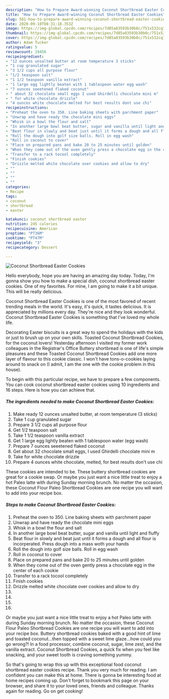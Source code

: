 ```yaml
---
description: "How to Prepare Award-winning Coconut Shortbread Easter Cookies"
title: "How to Prepare Award-winning Coconut Shortbread Easter Cookies"
slug: 581-how-to-prepare-award-winning-coconut-shortbread-easter-cookies
date: 2020-09-10T08:31:18.353Z
image: https://img-global.cpcdn.com/recipes/7d85a83593b30b0c/751x532cq70/coconut-shortbread-easter-cookies-recipe-main-photo.jpg
thumbnail: https://img-global.cpcdn.com/recipes/7d85a83593b30b0c/751x532cq70/coconut-shortbread-easter-cookies-recipe-main-photo.jpg
cover: https://img-global.cpcdn.com/recipes/7d85a83593b30b0c/751x532cq70/coconut-shortbread-easter-cookies-recipe-main-photo.jpg
author: Adam Tucker
ratingvalue: 5
reviewcount: 19456
recipeingredient:
- "12 ounces unsalted butter at room temperature 3 sticks"
- "1 cup granulated sugar"
- "3 1/2 cups all purpose flour"
- "1/2 teaspoon salt"
- "1 1/2 teaspoon vanilla extract"
- "1 large egg lightly beaten with 1 tablespoon water egg wash"
- "7 ounces seeetened flaked coconut"
- " about 32 chocolate small eggs I used Ghirdelli chocolate mini m"
- " for white chocolate drizzle"
- "4 ounces white chocolate melted for best results dont use chi"
recipeinstructions:
- "Preheat the oven to 350. Line baking sheets with parchment paper"
- "Unwrap and have ready the chocolate mini eggs"
- "Whisk in a bowl the flour and salt"
- "In another large bowl beat butter, sugar and vanilla until light and fluffy"
- "Beat flour in slowly and beat just until it forms a dough and all flour is incorperated. Press dough into a mass woth your hands"
- "Roll the dough into golf size balls. Roll in egg wash"
- "Roll in coconut to cover"
- "Place on prepared pans and bake 20 to 25 minutes until golden"
- "When they come out of the oven gently press a chocolate egg in the center of each cookie"
- "Transfer to a rack tocool completely"
- "Finish cookies"
- "Drizzle melted white chocolate over cookies and allow to dry"
- ""
- ""
- ""
- ""
categories:
- Recipe
tags:
- coconut
- shortbread
- easter

katakunci: coconut shortbread easter 
nutrition: 245 calories
recipecuisine: American
preptime: "PT36M"
cooktime: "PT47M"
recipeyield: "3"
recipecategory: Dessert

---
```



![Coconut Shortbread Easter Cookies](https://img-global.cpcdn.com/recipes/7d85a83593b30b0c/751x532cq70/coconut-shortbread-easter-cookies-recipe-main-photo.jpg)

Hello everybody, hope you are having an amazing day today. Today, I'm gonna show you how to make a special dish, coconut shortbread easter cookies. One of my favorites. For mine, I am going to make it a bit unique. This will be really delicious.

Coconut Shortbread Easter Cookies is one of the most favored of recent trending meals in the world. It's easy, it's quick, it tastes delicious. It is appreciated by millions every day. They're nice and they look wonderful. Coconut Shortbread Easter Cookies is something that I've loved my whole life.

Decorating Easter biscuits is a great way to spend the holidays with the kids or just to brush up on your own skills. Toasted Coconut Shortbread Cookies, for the coconut lovers! Yesterday afternoon I visited my former work colleagues in the Registrar&#39;s Office Buttery shortbread is one of life&#39;s simple pleasures and these Toasted Coconut Shortbread Cookies add one more layer of flavour to this cookie classic. I won&#39;t have tons-o-cookies laying around to snack on (I admit, I am the one with the cookie problem in this house).


To begin with this particular recipe, we have to prepare a few components. You can cook coconut shortbread easter cookies using 10 ingredients and 16 steps. Here is how you can achieve that.

<!--inarticleads1-->

##### The ingredients needed to make Coconut Shortbread Easter Cookies:

1. Make ready 12 ounces unsalted butter, at room temperature (3 sticks)
1. Take 1 cup granulated sugar
1. Prepare 3 1/2 cups all purpose flour
1. Get 1/2 teaspoon salt
1. Take 1 1/2 teaspoon vanilla extract
1. Get 1 large egg lightly beaten with 1 tablespoon water (egg wash)
1. Prepare 7 ounces seeetened flaked coconut
1. Get  about 32 chocolate small eggs, I used Ghirdelli chocolate mini m
1. Take  for white chocolate drizzle
1. Prepare 4 ounces white chocolate, melted, for best results don&#39;t use chi


These cookies are intended to be. These buttery shortbread cookies are great for a cookie swap. Or maybe you just want a nice little treat to enjoy a hot Paleo latte with during Sunday morning brunch. No matter the occasion, these Coconut Flour Paleo Shortbread Cookies are one recipe you will want to add into your recipe box. 

<!--inarticleads2-->

##### Steps to make Coconut Shortbread Easter Cookies:

1. Preheat the oven to 350. Line baking sheets with parchment paper
1. Unwrap and have ready the chocolate mini eggs
1. Whisk in a bowl the flour and salt
1. In another large bowl beat butter, sugar and vanilla until light and fluffy
1. Beat flour in slowly and beat just until it forms a dough and all flour is incorperated. Press dough into a mass woth your hands
1. Roll the dough into golf size balls. Roll in egg wash
1. Roll in coconut to cover
1. Place on prepared pans and bake 20 to 25 minutes until golden
1. When they come out of the oven gently press a chocolate egg in the center of each cookie
1. Transfer to a rack tocool completely
1. Finish cookies
1. Drizzle melted white chocolate over cookies and allow to dry
1. 
1. 
1. 
1. 


Or maybe you just want a nice little treat to enjoy a hot Paleo latte with during Sunday morning brunch. No matter the occasion, these Coconut Flour Paleo Shortbread Cookies are one recipe you will want to add into your recipe box. Buttery shortbread cookies baked with a good hint of lime and toasted coconut…then topped with a sweet lime glaze…how could you go wrong?! In a food processor, combine coconut, sugar, lime zest, and the vanilla extract. Coconut Shortbread Cookies, a quick fix when you feel like snacking, and your sweet tooth is craving something yummy. 

So that's going to wrap this up with this exceptional food coconut shortbread easter cookies recipe. Thank you very much for reading. I am confident you can make this at home. There is gonna be interesting food at home recipes coming up. Don't forget to bookmark this page on your browser, and share it to your loved ones, friends and colleague. Thanks again for reading. Go on get cooking!
